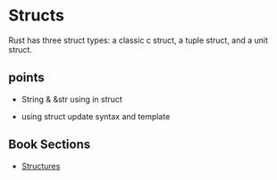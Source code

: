 # Structs

Rust has three struct types: a classic c struct, a tuple struct, and a unit struct.

## points

+ String & &str  using in struct

+ using struct update syntax and template

## Book Sections

- [Structures](https://doc.rust-lang.org/rust-by-example/custom_types/structs.html)
